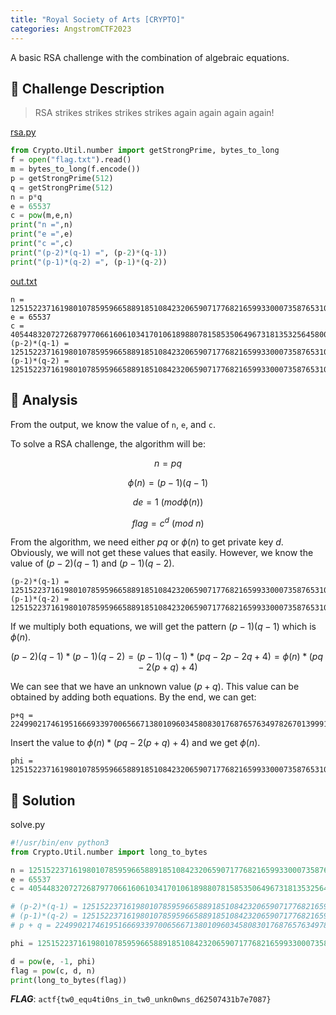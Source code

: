 ```yaml
---
title: "Royal Society of Arts [CRYPTO]"
categories: AngstromCTF2023
---
```

A basic RSA challenge with the combination of algebraic equations.

## 📁 Challenge Description
>RSA strikes strikes strikes strikes again again again again!

[rsa.py](https://files.actf.co/b41e4a18e2caac4975cd7b50a6527ba2b9f35056056bd89ba9bcd5c54f0251ab/rsa.py)

```Python
from Crypto.Util.number import getStrongPrime, bytes_to_long
f = open("flag.txt").read()
m = bytes_to_long(f.encode())
p = getStrongPrime(512)
q = getStrongPrime(512)
n = p*q
e = 65537
c = pow(m,e,n)
print("n =",n)
print("e =",e)
print("c =",c)
print("(p-2)*(q-1) =", (p-2)*(q-1))
print("(p-1)*(q-2) =", (p-1)*(q-2))
```

[out.txt](https://files.actf.co/e326e28dd98d3b38e06d63f96d3d7945bb294d605c2dcb1cc8ddc442f92c0a0b/out.txt)

```
n = 125152237161980107859596658891851084232065907177682165993300073587653109353529564397637482758441209445085460664497151026134819384539887509146955251284230158509195522123739130077725744091649212709410268449632822394998403777113982287135909401792915941770405800840172214125677106752311001755849804716850482011237
e = 65537
c = 40544832072726879770661606103417010618988078158535064967318135325645800905492733782556836821807067038917156891878646364780739241157067824416245546374568847937204678288252116089080688173934638564031950544806463980467254757125934359394683198190255474629179266277601987023393543376811412693043039558487983367289
(p-2)*(q-1) = 125152237161980107859596658891851084232065907177682165993300073587653109353529564397637482758441209445085460664497151026134819384539887509146955251284230125943565148141498300205893475242956903188936949934637477735897301870046234768439825644866543391610507164360506843171701976641285249754264159339017466738250
(p-1)*(q-2) = 125152237161980107859596658891851084232065907177682165993300073587653109353529564397637482758441209445085460664497151026134819384539887509146955251284230123577760657520479879758538312798938234126141096433998438004751495264208294710150161381066757910797946636886901614307738041629014360829994204066455759806614
```

## 👀 Analysis
From the output, we know the value of `n`, `e`, and `c`. 

To solve a RSA challenge, the algorithm will be:
```math
n = pq
```
```math
\phi(n) = (p-1)(q-1)
```
```math
de = 1\ (mod \phi(n))
```
```math
flag = c^d\ (mod\ n)
```
From the algorithm, we need either $pq$ or $\phi(n)$ to get private key $d$. Obviously, we will not get these values that easily. However, we know the value of $(p-2)(q-1)$ and $(p-1)(q-2)$.

```
(p-2)*(q-1) = 125152237161980107859596658891851084232065907177682165993300073587653109353529564397637482758441209445085460664497151026134819384539887509146955251284230125943565148141498300205893475242956903188936949934637477735897301870046234768439825644866543391610507164360506843171701976641285249754264159339017466738250
(p-1)*(q-2) = 125152237161980107859596658891851084232065907177682165993300073587653109353529564397637482758441209445085460664497151026134819384539887509146955251284230123577760657520479879758538312798938234126141096433998438004751495264208294710150161381066757910797946636886901614307738041629014360829994204066455759806614
```
If we multiply both equations, we will get the pattern $(p-1)(q-1)$ which is $\phi(n)$.

```math
(p-2)(q-1)*(p-1)(q-2) = (p-1)(q-1)*(pq-2p-2q+4) = \phi(n)*(pq-2(p+q)+4)
```
We can see that we have an unknown value $(p+q)$. This value can be obtained by adding both equations. By the end, we can get:

```
p+q = 22499021746195166693397006566713801096034580830176876576349782670139991145031893943925884176860377452600144311990257304731744774130975813748676075912492538
```
Insert the value to $\phi(n)*(pq-2(p+q)+4)$ and we get $\phi(n)$.

```
phi = 125152237161980107859596658891851084232065907177682165993300073587653109353529564397637482758441209445085460664497151026134819384539887509146955251284230136010173775928572436680719177377848116674829438272756246045215733637122837255241965475908739081392953200695860223868372375007536870780036056040774569518700
```

## 🚩 Solution

solve.py
```Python
#!/usr/bin/env python3
from Crypto.Util.number import long_to_bytes

n = 125152237161980107859596658891851084232065907177682165993300073587653109353529564397637482758441209445085460664497151026134819384539887509146955251284230158509195522123739130077725744091649212709410268449632822394998403777113982287135909401792915941770405800840172214125677106752311001755849804716850482011237
e = 65537
c = 40544832072726879770661606103417010618988078158535064967318135325645800905492733782556836821807067038917156891878646364780739241157067824416245546374568847937204678288252116089080688173934638564031950544806463980467254757125934359394683198190255474629179266277601987023393543376811412693043039558487983367289

# (p-2)*(q-1) = 125152237161980107859596658891851084232065907177682165993300073587653109353529564397637482758441209445085460664497151026134819384539887509146955251284230125943565148141498300205893475242956903188936949934637477735897301870046234768439825644866543391610507164360506843171701976641285249754264159339017466738250
# (p-1)*(q-2) = 125152237161980107859596658891851084232065907177682165993300073587653109353529564397637482758441209445085460664497151026134819384539887509146955251284230123577760657520479879758538312798938234126141096433998438004751495264208294710150161381066757910797946636886901614307738041629014360829994204066455759806614
# p + q = 22499021746195166693397006566713801096034580830176876576349782670139991145031893943925884176860377452600144311990257304731744774130975813748676075912492538

phi = 125152237161980107859596658891851084232065907177682165993300073587653109353529564397637482758441209445085460664497151026134819384539887509146955251284230136010173775928572436680719177377848116674829438272756246045215733637122837255241965475908739081392953200695860223868372375007536870780036056040774569518700

d = pow(e, -1, phi)
flag = pow(c, d, n)
print(long_to_bytes(flag))
```
***FLAG***: `actf{tw0_equ4ti0ns_in_tw0_unkn0wns_d62507431b7e7087}`
